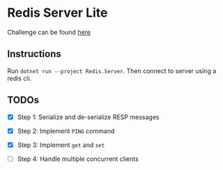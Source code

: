 # Redis Server Lite

Challenge can be found [here](https://codingchallenges.fyi/challenges/challenge-redis)

## Instructions

Run `dotnet run --project Redis.Server`. Then connect to server using a redis cli.

## TODOs

- [x] Step 1: Serialize and de-serialize RESP messages
- [x] Step 2: Implement `PING` command
- [x] Step 3: Implement `get` and `set`
- [ ] Step 4: Handle multiple concurrent clients

